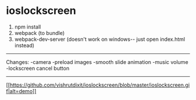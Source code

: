 # ioslockscreen

1. npm install
2. webpack (to bundle)
3. webpack-dev-server (doesn't work on windows-- just open index.html instead)

------

Changes:
-camera
-preload images
-smooth slide animation
-music volume
-lockscreen cancel button

------

[[https://github.com/vishrutdixit/ioslockscreen/blob/master/ioslockscreen.gif|alt=demo]]
